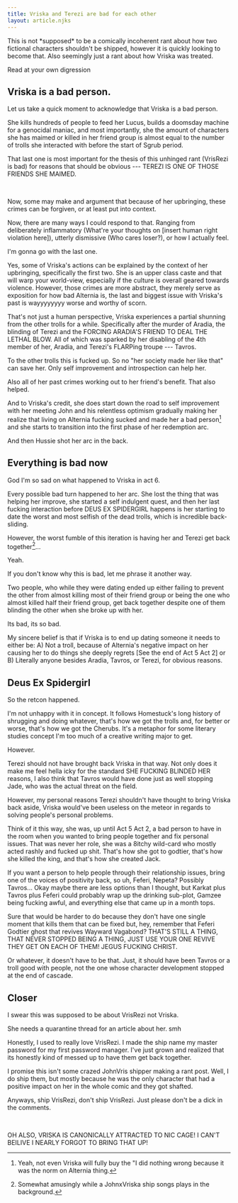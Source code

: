 ```yaml
---
title: Vriska and Terezi are bad for each other
layout: article.njks
---
```


<div class="warning">This is not *supposed* to be a comically incoherent rant about how two fictional characters shouldn't be shipped, however it is quickly looking to become that. Also seemingly just a rant about how Vriska was treated.

Read at your own digression</div>

## Vriska is a bad person.

Let us take a quick moment to acknowledge that Vriska is a bad person.

She kills hundreds of people to feed her Lucus, builds a doomsday machine for a genocidal maniac, and most importantly, she the amount of characters she has maimed or killed in her friend group is almost equal to the number of trolls she interacted with before the start of Sgrub period.

That last one is most important for the thesis of this unhinged rant (VrisRezi is bad) for reasons that should be obvious --- TEREZI IS ONE OF THOSE FRIENDS SHE MAIMED.

</br>

Now, some may make and argument that because of her upbringing, these crimes can be forgiven, or at least put into context.

Now, there are many ways I could respond to that. Ranging from deliberately inflammatory (What're your thoughts on [insert human right violation here]), utterly dismissive (Who cares loser?), or how I actually feel.

I'm gonna go with the last one.

Yes, some of Vriska's actions can be explained by the context of her upbringing, specifically the first two. She is an upper class caste and that will warp your world-view, especially if the culture is overall geared towards violence. However, those crimes are more abstract, they merely serve as exposition for how bad Alternia is, the last and biggest issue with Vriska's past is wayyyyyyyy worse and worthy of scorn.

That's not just a human perspective, Vriska experiences a partial shunning from the other trolls for a while. Specifically after the murder of Aradia, the blinding of Terezi and the FORCING ARADIA'S FRIEND TO DEAL THE LETHAL BLOW. All of which was sparked by her disabling of the 4th member of her, Aradia, and Terezi's FLARPing troupe --- Tavros.

To the other trolls this is fucked up. So no "her society made her like that" can save her. Only self improvement and introspection can help her.

Also all of her past crimes working out to her friend's benefit. That also helped.

And to Vriska's credit, she does start down the road to self improvement with her meeting John and his relentless optimism gradually making her realize that living on Alternia fucking sucked and made her a bad person[^1] and she starts to transition into the first phase of her redemption arc.

[^1]: Yeah, not even Vriska will fully buy the "I did nothing wrong because it was the norm on Alternia thing.

And then Hussie shot her arc in the back.

## Everything is bad now

God I'm so sad on what happened to Vriska in act 6.

Every possible bad turn happened to her arc. She lost the thing that was helping her improve, she started a self indulgent quest, and then her last fucking interaction before DEUS EX SPIDERGIRL happens is her starting to date the worst and most selfish of the dead trolls, which is incredible back-sliding.

However, the worst fumble of this iteration is having her and Terezi get back together[^2]...

[^2]: Somewhat amusingly while a JohnxVriska ship songs plays in the background.

Yeah.

If you don't know why this is bad, let me phrase it another way.

Two people, who while they were dating ended up either failing to prevent the other from almost killing most of their friend group or being the one who almost killed half their friend group, get back together despite one of them blinding the other when she broke up with her.

Its bad, its so bad.

My sincere belief is that if Vriska is to end up dating someone it needs to either be: A) Not a troll, because of Alternia's negative impact on her causing her to do things she deeply regrets [See the end of Act 5 Act 2] or B) Literally anyone besides Aradia, Tavros, or Terezi, for obvious reasons.

## Deus Ex Spidergirl

So the retcon happened.

I'm not unhappy with it in concept. It follows Homestuck's long history of shrugging and doing whatever, that's how we got the trolls and, for better or worse, that's how we got the Cherubs. It's a metaphor for some literary studies concept I'm too much of a creative writing major to get.

However.

Terezi should not have brought back Vriska in that way. Not only does it make me feel hella icky for the standard SHE FUCKING BLINDED HER reasons, I also think that Tavros would have done just as well stopping Jade, who was the actual threat on the field.

However, my personal reasons Terezi shouldn't have thought to bring Vriska back aside, Vriska would've been useless on the meteor in regards to solving people's personal problems.

Think of it this way, she was, up until Act 5 Act 2, a bad person to have in the room when you wanted to bring people together and fix personal issues. That was never her role, she was a 8itchy wild-card who mostly acted rashly and fucked up shit. That's how she got to godtier, that's how she killed the king, and that's how she created Jack.

If you want a person to help people through their relationship issues, bring one of the voices of positivity back, so uh, Feferi, Nepeta? Possibly Tavros... Okay maybe there are less options than I thought, but Karkat plus Tavros plus Feferi could probably wrap up the drinking sub-plot, Gamzee being fucking awful, and everything else that came up in a month tops.

Sure that would be harder to do because they don't have one single moment that kills them that can be fixed but, hey, remember that Feferi Godtier ghost that revives Wayward Vagabond? THAT'S STILL A THING, THAT NEVER STOPPED BEING A THING, JUST USE YOUR ONE REVIVE THEY GET ON EACH OF THEM! JEGUS FUCKING CHRIST.

Or whatever, it doesn't have to be that. Just, it should have been Tavros or a troll good with people, not the one whose character development stopped at the end of cascade.

## Closer

I swear this was supposed to be about VrisRezi not Vriska.

She needs a quarantine thread for an article about her. smh

Honestly, I used to really love VrisRezi. I made the ship name my master password for my first password manager. I've just grown and realized that its honestly kind of messed up to have them get back together.

I promise this isn't some crazed JohnVris shipper making a rant post. Well, I do ship them, but mostly because he was the only character that had a positive impact on her in the whole comic and they got shafted.

Anyways, ship VrisRezi, don't ship VrisRezi. Just please don't be a dick in the comments.

</br>

OH ALSO, VRISKA IS CANONICALLY ATTRACTED TO NIC CAGE! I CAN'T BEILIVE I NEARLY FORGOT TO BRING THAT UP!
